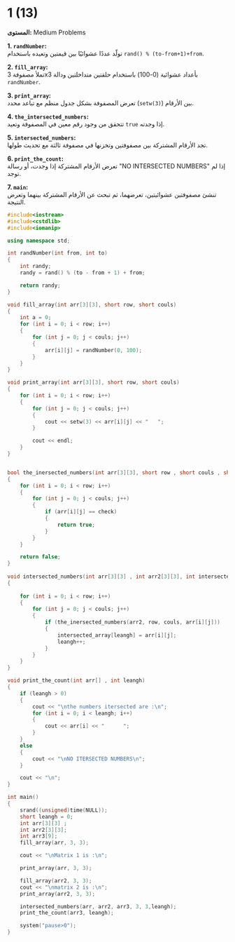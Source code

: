 # 1 (13)

**المستوى:** Medium Problems

**1. `randNumber`:**  
تولّد عددًا عشوائيًا بين قيمتين وتعيده باستخدام `rand() % (to-from+1)+from`.

**2. `fill_array`:**  
تملأ مصفوفة 3x3 بأعداد عشوائية (0-100) باستخدام حلقتين متداخلتين ودالة `randNumber`.

**3. `print_array`:**  
تعرض المصفوفة بشكل جدول منظم مع تباعد محدد (`setw(3)`) بين الأرقام.

**4. `the_intersected_numbers`:**  
تتحقق من وجود رقم معين في المصفوفة وتعيد `true` إذا وجدته.

**5. `intersected_numbers`:**  
تجد الأرقام المشتركة بين مصفوفتين وتخزنها في مصفوفة ثالثة مع تحديث طولها.

**6. `print_the_count`:**  
تعرض الأرقام المشتركة إذا وجدت، أو رسالة "NO INTERSECTED NUMBERS" إذا لم توجد.

**7. `main`:**  
تنشئ مصفوفتين عشوائيتين، تعرضهما، ثم تبحث عن الأرقام المشتركة بينهما وتعرض النتيجة.

```cpp
#include<iostream>
#include<cstdlib>
#include<iomanip>

using namespace std;

int randNumber(int from, int to)
{
	int randy;
	randy = rand() % (to - from + 1) + from;

	return randy;
}

void fill_array(int arr[3][3], short row, short couls)
{
	int a = 0;
	for (int i = 0; i < row; i++)
	{
		for (int j = 0; j < couls; j++)
		{
			arr[i][j] = randNumber(0, 100);
		}
	}
}

void print_array(int arr[3][3], short row, short couls)
{
	for (int i = 0; i < row; i++)
	{
		for (int j = 0; j < couls; j++)
		{
			cout << setw(3) << arr[i][j] << "   ";
		}

		cout << endl;
	}
}


bool the_inersected_numbers(int arr[3][3], short row , short couls , short check)
{
	for (int i = 0; i < row; i++)
	{
		for (int j = 0; j < couls; j++)
		{
			if (arr[i][j] == check)
			{
				return true;
			}
		}
	}

	return false;
}
 
void intersected_numbers(int arr[3][3] , int arr2[3][3], int intersected_array[], short row, short couls , short& leangh)
{
	
	for (int i = 0; i < row; i++)
	{
		for (int j = 0; j < couls; j++)
		{
			if (the_inersected_numbers(arr2, row, couls, arr[i][j]))
			{
				intersected_array[leangh] = arr[i][j];
				leangh++;
			}
		}
	}
}

void print_the_count(int arr[] , int leangh)
{
	if (leangh > 0)
	{
		cout << "\nthe numbers itersected are :\n";
		for (int i = 0; i < leangh; i++)
		{
			cout << arr[i] << "      ";
		}
	}
	else
	{
		cout << "\nNO ITERSECTED NUMBERS\n";
	}

	cout << "\n";
}

int main()
{
	srand((unsigned)time(NULL));
	short leangh = 0;
	int arr[3][3] ;
	int arr2[3][3];
	int arr3[9];
	fill_array(arr, 3, 3);

	cout << "\nMatrix 1 is :\n";

	print_array(arr, 3, 3);

	fill_array(arr2, 3, 3);
	cout << "\nmatrix 2 is :\n";
	print_array(arr2, 3, 3);

	intersected_numbers(arr, arr2, arr3, 3, 3,leangh);
	print_the_count(arr3, leangh);

	system("pause>0");
}
```